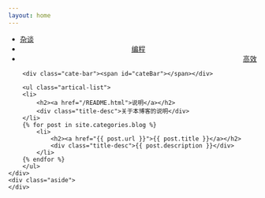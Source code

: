```yaml
---
layout: home
---
```


<div class="index-content blog">
    <div class="section">
        <ul class="artical-cate">
            <li class="on"><a href="/"><span>杂谈</span></a></li>
            <li style="text-align:center"><a href="/program"><span>编程</span></a></li>
            <li style="text-align:right"><a href="/efficient"><span>高效</span></a></li>
        </ul>

        <div class="cate-bar"><span id="cateBar"></span></div>

        <ul class="artical-list">
		<li>
			<h2><a href="/README.html">说明</a></h2>
			<div class="title-desc">关于本博客的说明</div>
		</li>
        {% for post in site.categories.blog %}
            <li>
                <h2><a href="{{ post.url }}">{{ post.title }}</a></h2>
                <div class="title-desc">{{ post.description }}</div>
            </li>
        {% endfor %}
        </ul>
    </div>
    <div class="aside">
    </div>
</div>
